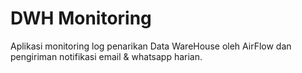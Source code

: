 # DWH Monitoring

Aplikasi monitoring log penarikan Data WareHouse oleh AirFlow dan pengiriman notifikasi email & whatsapp harian.